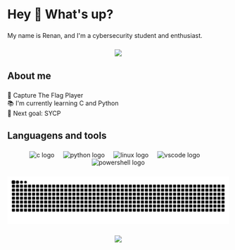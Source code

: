 <h1 align="left">Hey 👋 What's up?</h1>

###

<p align="left">My name is Renan, and I'm a cybersecurity student and enthusiast.</p>

###

<div align="center">
  <img height="300" src="https://media1.tenor.com/m/QGfhvbfZW8sAAAAC/kalilinux.gif"  />
</div>

###

<h2 align="left">About me</h2>

###

<p align="left">🚩 Capture The Flag Player<br>📚 I'm currently learning C and Python<br>🎯 Next goal: SYCP</p>

###

<h2 align="left">Languagens and tools</h2>

###

<div align="center">
  <img src="https://cdn.jsdelivr.net/gh/devicons/devicon/icons/c/c-original.svg" height="40" alt="c logo"  />
  <img width="12" />
  <img src="https://cdn.jsdelivr.net/gh/devicons/devicon/icons/python/python-original.svg" height="40" alt="python logo"  />
  <img width="12" />
  <img src="https://cdn.jsdelivr.net/gh/devicons/devicon/icons/linux/linux-original.svg" height="40" alt="linux logo"  />
  <img width="12" />
  <img src="https://cdn.jsdelivr.net/gh/devicons/devicon/icons/vscode/vscode-original.svg" height="40" alt="vscode logo"  />
  <img width="12" />
  <img src="https://skillicons.dev/icons?i=powershell" height="40" alt="powershell logo"  />
</div>

###
<picture>
  <source media="(prefers-color-scheme: dark)" srcset="https://raw.githubusercontent.com/nuxyel/nuxyel/output/github-snake-dark.svg" />
  <source media="(prefers-color-scheme: light)" srcset="https://raw.githubusercontent.com/nuxyel/nuxyel/output/github-snake.svg" />
  <img alt="github-snake" src="https://raw.githubusercontent.com/nuxyel/nuxyel/output/github-snake.svg" />
</picture>

###

<div align="center">
  <img height="400" src="https://media1.tenor.com/m/Ixh3-klIlU4AAAAd/kindred-lol.gif"  />
</div>


###
